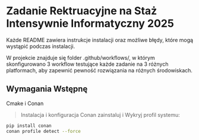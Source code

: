 # Zadanie Rektruacyjne na Staż Intensywnie Informatyczny 2025

Każde README zawiera instrukcje instalacji oraz możliwe błędy, które mogą wystąpić podczas instalacji.

W projekcie znajduje się folder .github/workflows/, w którym skonfigurowano 3 workflow testujące każde zadanie na 3 różnych platformach, aby zapewnić pewność rozwiązania na różnych środowiskach.

## Wymagania Wstępnę

Cmake i Conan

> Instalacja i konfiguracja Conan
> zainstaluj i Wykryj profil systemu:
```bash
pip install conan
conan profile detect --force
```
